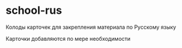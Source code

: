 # school-rus
Колоды карточек для закрепления материала по Русскому языку

Карточки добавляются по мере необходимости

